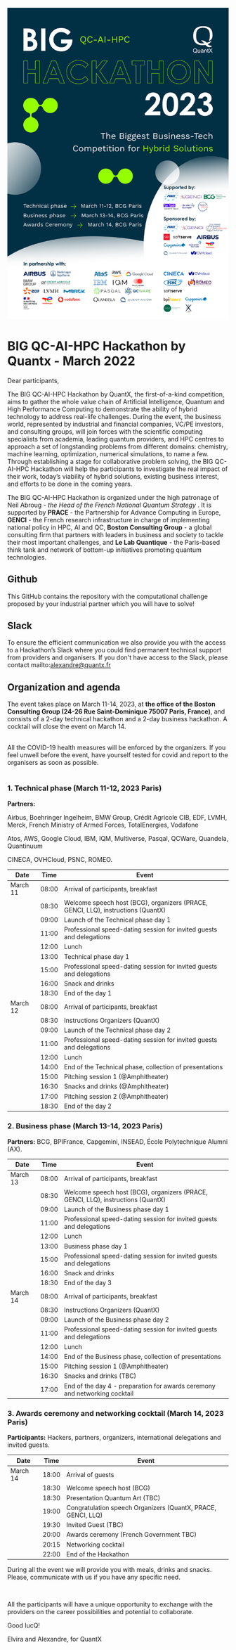 ![image](img/BQH23_poster.png)

# BIG QC-AI-HPC Hackathon by Quantx - March 2022

Dear participants,

The BIG QC-AI-HPC Hackathon by QuantX, the first-of-a-kind competition, aims to gather the whole value chain of Artificial Intelligence, Quantum and High Performance Computing to demonstrate the ability of hybrid technology to address real-life challenges. During the event, the business world, represented by industrial and financial companies, VC/PE investors, and consulting groups, will join forces with the scientific computing specialists from academia, leading quantum providers, and HPC centres to approach a set of longstanding problems from different domains: chemistry, machine learning, optimization, numerical simulations, to name a few. Through establishing a stage for collaborative problem solving, the BIG QC-AI-HPC Hackathon will help the participants to investigate the real impact of their work, today’s viability of hybrid solutions, existing business interest, and efforts to be done in the coming years.

The BIG QC-AI-HPC Hackathon is organized under the high patronage of Neil Abroug - <em> the Head of the French National Quantum Strategy </em>. It is supported by <b>PRACE</b> - the Partnership for Advance Computing in Europe, <b>GENCI</b> - the French research infrastructure in charge of implementing national policy in HPC, AI and QC, <b>Boston Consulting Group</b> - a global consulting firm that partners with leaders in business and society to tackle their most important challenges, and <b>Le Lab Quantique</b> - the Paris-based think tank and network of bottom-up initiatives promoting quantum technologies.

## Github

This GitHub contains the repository with the computational challenge proposed by your industrial partner which you will have to solve!

## Slack

To ensure the efficient communication we also provide you with the access to a Hackathon’s Slack where you could find permanent technical support from providers and organisers. If you don't have access to the Slack, please contact mailto:alexandre@quantx.fr

## Organization and agenda

The event takes place on March 11-14, 2023, at <strong>the office of the Boston Consulting Group (24-26 Rue Saint-Dominique 75007 Paris, France)</strong>, and consists of a 2-day technical hackathon and a 2-day business hackathon. A cocktail will close the event on March 14.<br><br/>

All the COVID-19 health measures will be enforced by the organizers. If you feel unwell before the event, have yourself tested for covid and report to the organisers as soon as possible. <br><br/>

### 1. Technical phase (March 11-12, 2023 Paris)

**Partners:**

Airbus, Boehringer Ingelheim, BMW Group, Crédit Agricole CIB, EDF, LVMH, Merck, French Ministry of Armed Forces, TotalEnergies, Vodafone

Atos, AWS, Google Cloud, IBM, IQM, Multiverse, Pasqal, QCWare, Quandela, Quantinuum

CINECA, OVHCloud, PSNC, ROMEO.

| Date     | Time  | Event                                                                            |
| -------- | ----- | -------------------------------------------------------------------------------- |
| March 11 | 08:00 | Arrival of participants, breakfast                                               |
|          | 08:30 | Welcome speech host (BCG), organizers (PRACE, GENCI, LLQ), instructions (QuantX) |
|          | 09:00 | Launch of the Technical phase day 1                                              |
|          | 11:00 | Professional speed-dating session for invited guests and delegations             |
|          | 12:00 | Lunch                                                                            |
|          | 13:00 | Technical phase day 1                                                            |
|          | 15:00 | Professional speed-dating session for invited guests and delegations             |
|          | 16:00 | Snack and drinks                                                                 |
|          | 18:30 | End of the day 1                                                                 |
| March 12 | 08:00 | Arrival of participants, breakfast                                               |
|          | 08:30 | Instructions Organizers (QuantX)                                                 |
|          | 09:00 | Launch of the Technical phase day 2                                              |
|          | 11:00 | Professional speed-dating session for invited guests and delegations             |
|          | 12:00 | Lunch                                                                            |
|          | 14:00 | End of the Technical phase, collection of presentations                          |
|          | 15:00 | Pitching session 1 (@Amphitheater)                                               |
|          | 16:30 | Snacks and drinks (@Amphitheater)                                                |
|          | 17:00 | Pitching session 2 (@Amphitheater)                                               |
|          | 18:30 | End of the day 2                                                                 |

### 2. Business phase (March 13-14, 2023 Paris)

**Partners:** BCG, BPIFrance, Capgemini, INSEAD, École Polytechnique Alumni (AX).

| Date     | Time  | Event                                                                            |
| -------- | ----- | -------------------------------------------------------------------------------- |
| March 13 | 08:00 | Arrival of participants, breakfast                                               |
|          | 08:30 | Welcome speech host (BCG), organizers (PRACE, GENCI, LLQ), instructions (QuantX) |
|          | 09:00 | Launch of the Business phase day 1                                               |
|          | 11:00 | Professional speed-dating session for invited guests and delegations             |
|          | 12:00 | Lunch                                                                            |
|          | 13:00 | Business phase day 1                                                             |
|          | 15:00 | Professional speed-dating session for invited guests and delegations             |
|          | 16:00 | Snack and drinks                                                                 |
|          | 18:30 | End of the day 3                                                                 |
| March 14 | 08:00 | Arrival of participants, breakfast                                               |
|          | 08:30 | Instructions Organizers (QuantX)                                                 |
|          | 09:00 | Launch of the Business phase day 2                                               |
|          | 11:00 | Professional speed-dating session for invited guests and delegations             |
|          | 12:00 | Lunch                                                                            |
|          | 14:00 | End of the Business phase, collection of presentations                           |
|          | 15:00 | Pitching session 1 (@Amphitheater)                                               |
|          | 16:30 | Snacks and drinks (TBC)                                                          |
|          | 17:00 | End of the day 4 - preparation for awards ceremony and networking cocktail       |

### 3. Awards ceremony and networking cocktail (March 14, 2023 Paris)

**Participants:**
Hackers, partners, organizers, international delegations and invited guests.

| Date     | Time  | Event                                                        |
| -------- | ----- | ------------------------------------------------------------ |
| March 14 | 18:00 | Arrival of guests                                            |
|          | 18:30 | Welcome speech host (BCG)                                    |
|          | 18:30 | Presentation Quantum Art (TBC)                               |
|          | 19:00 | Congratulation speech Organizers (QuantX, PRACE, GENCI, LLQ) |
|          | 19:30 | Invited Guest (TBC)                                          |
|          | 20:00 | Awards ceremony (French Government TBC)                      |
|          | 20:15 | Networking cocktail                                          |
|          | 22:00 | End of the Hackathon                                         |

During all the event we will provide you with meals, drinks and snacks. Please, communicate with us if you have any specific need.

<br/>

All the participants will have a unique opportunity to exchange with the providers on the career possibilities and potential to collaborate.

Good lucQ!<br/>

Elvira and Alexandre, for QuantX
